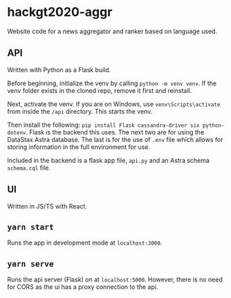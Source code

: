 # hackgt2020-aggr
Website code for a news aggregator and ranker based on language used.

## API
Written with Python as a Flask build.

Before beginning, initialize the venv by calling `python -m venv venv`. If the venv folder exists in the cloned repo, remove it first and reinstall.

Next, activate the venv. If you are on Windows, use `venv\Scripts\activate` from inside the `/api` directory. This starts the venv.

Then install the following: `pip install Flask cassandra-driver six python-dotenv`. Flask is the backend this uses. The next two are for using the DataStax Astra database. The last is for the use of `.env` file which allows for storing information in the full environment for use.

Included in the backend is a flask app file, `api.py` and an Astra schema `schema.cql` file.

## UI
Written in JS/TS with React.

## `yarn start`
Runs the app in development mode at `localhost:3000`.

## `yarn serve`
Runs the api server (Flask) on at `localhost:5000`. However, there is no need for CORS as the ui has a proxy connection to the api.
